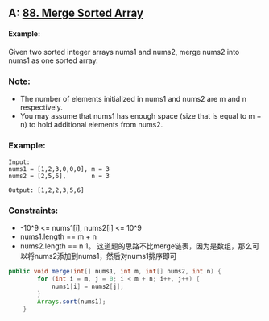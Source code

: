 ## A: [88. Merge Sorted Array](https://leetcode.com/problems/merge-sorted-array/)  
#### Example:
Given two sorted integer arrays nums1 and nums2, merge nums2 into nums1 as one sorted array.  
### Note:
- The number of elements initialized in nums1 and nums2 are m and n respectively.
- You may assume that nums1 has enough space (size that is equal to m + n) to hold additional elements from nums2.  
### Example:
```
Input:
nums1 = [1,2,3,0,0,0], m = 3
nums2 = [2,5,6],       n = 3

Output: [1,2,2,3,5,6]
```
### Constraints:
- -10^9 <= nums1[i], nums2[i] <= 10^9
- nums1.length == m + n
- nums2.length == n
1。 这道题的思路不比merge链表，因为是数组，那么可以将nums2添加到nums1，然后对nums1排序即可
```java
public void merge(int[] nums1, int m, int[] nums2, int n) {
        for (int i = m, j = 0; i < m + n; i++, j++) {
            nums1[i] = nums2[j];
        }
        Arrays.sort(nums1);
    }
```
